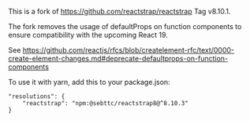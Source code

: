 This is a fork of https://github.com/reactstrap/reactstrap Tag v8.10.1.

The fork removes the usage of defaultProps on function components to ensure compatibility with the upcoming React 19.

See https://github.com/reactjs/rfcs/blob/createlement-rfc/text/0000-create-element-changes.md#deprecate-defaultprops-on-function-components

To use it with yarn, add this to your package.json:

    "resolutions": {
        "reactstrap": "npm:@sebttc/reactstrap8@^8.10.3"
    }
